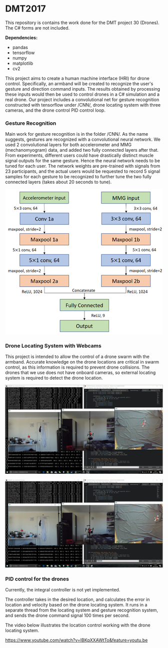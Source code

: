 # DMT2017
This repository is contains the work done for the DMT project 30 (Drones). The C# forms are not included.

**Dependencies:**

 - pandas
 - tensorflow
 - numpy
 - matplotlib
 - cv2

This project aims to create a human machine interface (HRI) for drone control. Specifically, an armband will be created to recognize the user's gesture and direction command inputs. The results obtained by processing these inputs would then be used to control drones in a C# simulation and a real drone. Our project includes a convolutional net for gesture recognition constructed with tensorflow under /CNN/, drone locating system with three cameras, and the drone control PID control loop.

### Gesture Recognition
Main work for gesture recognition is in the folder /CNN/. As the name suggests, gestures are recognized with a convolutional neural network. We used 2 convolutional layers for both accelerometer and MMG (mechanomyogram) data, and added two fully connected layers after that. From experiments, different users could have drastically distinct muscle signal outputs for the same gesture. Hence the neural network needs to be tuned for each user. The network weights are pre-trained with signals from 23 participants, and the actual users would be requested to record 5 signal samples for each gesture to be recognized to further tune the two fully connected layers (takes about 20 seconds to tune).

![CNN_structure](https://github.com/articuno144/DMT2017/blob/master/photos/CNN_structure.png)

<!--insert the confusion matrix for gesture recognition accuracy-->

### Drone Locating System with Webcams

This project is intended to allow the control of a drone swarm with the armband. Accurate knowledge on the drone locations are critical in swarm control, as this information is required to prevent drone collisions. The drones that we use does not have onboard cameras, so external locating system is required to detect the drone location. 

<!--insert camera set up and screen shots-->

![coord_1](https://github.com/articuno144/DMT2017/blob/master/photos/coord_1.png)

![coord_2](https://github.com/articuno144/DMT2017/blob/master/photos/coord_2.png)

### PID control for the drones

Currently, the integral controller is not yet implemented.

The controller takes in the desired location, and calculates the error in location and velocity based on the drone locating system. It runs in a separate thread from the locating system and gesture recognition system, and sends the drone command signal 100 times per second.

<!--insert close loop digram here-->

The video below illustrates the location control working with the drone locating system.

https://www.youtube.com/watch?v=IBKpXXAWtTo&feature=youtu.be
